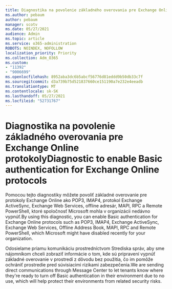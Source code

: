 ```yaml
---
title: Diagnostika na povolenie základného overovania pre Exchange Online protokoly
ms.author: pebaum
author: pebaum
manager: scotv
ms.date: 05/27/2021
audience: Admin
ms.topic: article
ms.service: o365-administration
ROBOTS: NOINDEX, NOFOLLOW
localization_priority: Priority
ms.collection: Adm_O365
ms.custom:
- "11392"
- "9006699"
ms.openlocfilehash: 8952aba3dc6b5abcf56776d81eddd9b50db33c7f
ms.sourcegitcommit: d3a739b75d521837660ce151190a7e232e4eeadb
ms.translationtype: MT
ms.contentlocale: sk-SK
ms.lasthandoff: 05/27/2021
ms.locfileid: "52731767"
---
```

# <a name="diagnostic-to-enable-basic-authentication-for-exchange-online-protocols"></a><span data-ttu-id="53225-102">Diagnostika na povolenie základného overovania pre Exchange Online protokoly</span><span class="sxs-lookup"><span data-stu-id="53225-102">Diagnostic to enable Basic authentication for Exchange Online protocols</span></span>

<span data-ttu-id="53225-103">Pomocou tejto diagnostiky môžete povoliť základné overovanie pre protokoly Exchange Online ako POP3, IMAP4, protokol Exchange ActiveSync, Exchange Web Services, offline adresár, MAPI, RPC a Remote PowerShell, ktoré spoločnosť Microsoft mohla v organizácii nedávno vypnúť.</span><span class="sxs-lookup"><span data-stu-id="53225-103">By using this diagnostic, you can enable Basic authentication for Exchange Online protocols such as POP3, IMAP4, Exchange ActiveSync, Exchange Web Services, Offline Address Book, MAPI, RPC and Remote PowerShell, which Microsoft might have disabled recently for your organization.</span></span> 

<span data-ttu-id="53225-104">Odosielame priamu komunikáciu prostredníctvom Strediska správ, aby sme nájomníkom chceli zobraziť informácie o tom, kde sú pripravení vypnúť základné overovanie v prostredí z dôvodu bez použitia, čo im pomôže ochrániť prostredie pred súvisiacimi rizikami zabezpečenia.</span><span class="sxs-lookup"><span data-stu-id="53225-104">We are sending direct communications through Message Center to let tenants know where they're ready to turn off Basic authentication in their environment due to no use, which will help protect their environments from related security risks.</span></span>